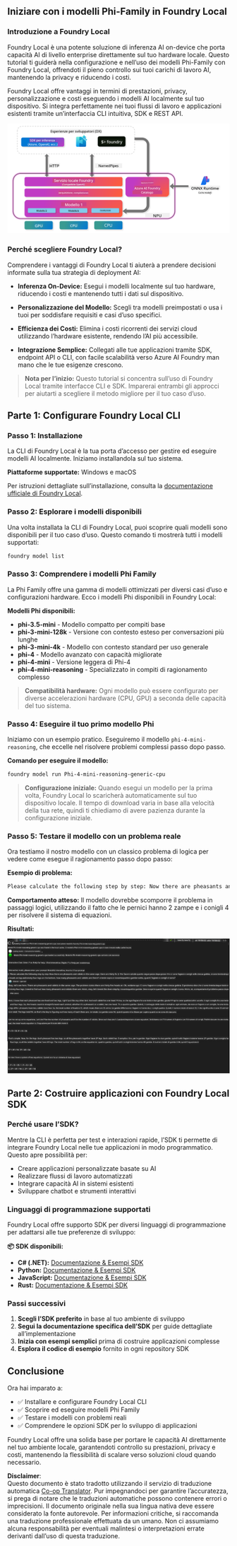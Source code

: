 <!--
CO_OP_TRANSLATOR_METADATA:
{
  "original_hash": "52973a5680a65a810aa80b7036afd31f",
  "translation_date": "2025-07-16T19:46:10+00:00",
  "source_file": "md/01.Introduction/02/07.FoundryLocal.md",
  "language_code": "it"
}
-->
## Iniziare con i modelli Phi-Family in Foundry Local

### Introduzione a Foundry Local

Foundry Local è una potente soluzione di inferenza AI on-device che porta capacità AI di livello enterprise direttamente sul tuo hardware locale. Questo tutorial ti guiderà nella configurazione e nell’uso dei modelli Phi-Family con Foundry Local, offrendoti il pieno controllo sui tuoi carichi di lavoro AI, mantenendo la privacy e riducendo i costi.

Foundry Local offre vantaggi in termini di prestazioni, privacy, personalizzazione e costi eseguendo i modelli AI localmente sul tuo dispositivo. Si integra perfettamente nei tuoi flussi di lavoro e applicazioni esistenti tramite un’interfaccia CLI intuitiva, SDK e REST API.


![arch](../../../../../translated_images/foundry-local-arch.8823e321dd8258d7d68815ddb0153503587142ff32e6997041c7cf0c9df24b49.it.png)

### Perché scegliere Foundry Local?

Comprendere i vantaggi di Foundry Local ti aiuterà a prendere decisioni informate sulla tua strategia di deployment AI:

- **Inferenza On-Device:** Esegui i modelli localmente sul tuo hardware, riducendo i costi e mantenendo tutti i dati sul dispositivo.

- **Personalizzazione del Modello:** Scegli tra modelli preimpostati o usa i tuoi per soddisfare requisiti e casi d’uso specifici.

- **Efficienza dei Costi:** Elimina i costi ricorrenti dei servizi cloud utilizzando l’hardware esistente, rendendo l’AI più accessibile.

- **Integrazione Semplice:** Collegati alle tue applicazioni tramite SDK, endpoint API o CLI, con facile scalabilità verso Azure AI Foundry man mano che le tue esigenze crescono.

> **Nota per l’inizio:** Questo tutorial si concentra sull’uso di Foundry Local tramite interfacce CLI e SDK. Imparerai entrambi gli approcci per aiutarti a scegliere il metodo migliore per il tuo caso d’uso.

## Parte 1: Configurare Foundry Local CLI

### Passo 1: Installazione

La CLI di Foundry Local è la tua porta d’accesso per gestire ed eseguire modelli AI localmente. Iniziamo installandola sul tuo sistema.

**Piattaforme supportate:** Windows e macOS

Per istruzioni dettagliate sull’installazione, consulta la [documentazione ufficiale di Foundry Local](https://github.com/microsoft/Foundry-Local/blob/main/README.md).

### Passo 2: Esplorare i modelli disponibili

Una volta installata la CLI di Foundry Local, puoi scoprire quali modelli sono disponibili per il tuo caso d’uso. Questo comando ti mostrerà tutti i modelli supportati:


```bash
foundry model list
```

### Passo 3: Comprendere i modelli Phi Family

La Phi Family offre una gamma di modelli ottimizzati per diversi casi d’uso e configurazioni hardware. Ecco i modelli Phi disponibili in Foundry Local:

**Modelli Phi disponibili:** 

- **phi-3.5-mini** - Modello compatto per compiti base
- **phi-3-mini-128k** - Versione con contesto esteso per conversazioni più lunghe
- **phi-3-mini-4k** - Modello con contesto standard per uso generale
- **phi-4** - Modello avanzato con capacità migliorate
- **phi-4-mini** - Versione leggera di Phi-4
- **phi-4-mini-reasoning** - Specializzato in compiti di ragionamento complesso

> **Compatibilità hardware:** Ogni modello può essere configurato per diverse accelerazioni hardware (CPU, GPU) a seconda delle capacità del tuo sistema.

### Passo 4: Eseguire il tuo primo modello Phi

Iniziamo con un esempio pratico. Eseguiremo il modello `phi-4-mini-reasoning`, che eccelle nel risolvere problemi complessi passo dopo passo.


**Comando per eseguire il modello:**

```bash
foundry model run Phi-4-mini-reasoning-generic-cpu
```

> **Configurazione iniziale:** Quando esegui un modello per la prima volta, Foundry Local lo scaricherà automaticamente sul tuo dispositivo locale. Il tempo di download varia in base alla velocità della tua rete, quindi ti chiediamo di avere pazienza durante la configurazione iniziale.

### Passo 5: Testare il modello con un problema reale

Ora testiamo il nostro modello con un classico problema di logica per vedere come esegue il ragionamento passo dopo passo:

**Esempio di problema:**

```txt
Please calculate the following step by step: Now there are pheasants and rabbits in the same cage, there are thirty-five heads on top and ninety-four legs on the bottom, how many pheasants and rabbits are there?
```

**Comportamento atteso:** Il modello dovrebbe scomporre il problema in passaggi logici, utilizzando il fatto che le pernici hanno 2 zampe e i conigli 4 per risolvere il sistema di equazioni.

**Risultati:**

![cli](../../../../../translated_images/cli.862ec6b55c2b5d916093866d4df99190150d4198fd33ab79e586f9d6f5403089.it.png)

## Parte 2: Costruire applicazioni con Foundry Local SDK

### Perché usare l’SDK?

Mentre la CLI è perfetta per test e interazioni rapide, l’SDK ti permette di integrare Foundry Local nelle tue applicazioni in modo programmatico. Questo apre possibilità per:

- Creare applicazioni personalizzate basate su AI
- Realizzare flussi di lavoro automatizzati
- Integrare capacità AI in sistemi esistenti
- Sviluppare chatbot e strumenti interattivi

### Linguaggi di programmazione supportati

Foundry Local offre supporto SDK per diversi linguaggi di programmazione per adattarsi alle tue preferenze di sviluppo:

**📦 SDK disponibili:**

- **C# (.NET):** [Documentazione & Esempi SDK](https://github.com/microsoft/Foundry-Local/tree/main/sdk/cs)
- **Python:** [Documentazione & Esempi SDK](https://github.com/microsoft/Foundry-Local/tree/main/sdk/python)
- **JavaScript:** [Documentazione & Esempi SDK](https://github.com/microsoft/Foundry-Local/tree/main/sdk/js)
- **Rust:** [Documentazione & Esempi SDK](https://github.com/microsoft/Foundry-Local/tree/main/sdk/rust)

### Passi successivi

1. **Scegli l’SDK preferito** in base al tuo ambiente di sviluppo
2. **Segui la documentazione specifica dell’SDK** per guide dettagliate all’implementazione
3. **Inizia con esempi semplici** prima di costruire applicazioni complesse
4. **Esplora il codice di esempio** fornito in ogni repository SDK

## Conclusione

Ora hai imparato a:
- ✅ Installare e configurare Foundry Local CLI
- ✅ Scoprire ed eseguire modelli Phi Family
- ✅ Testare i modelli con problemi reali
- ✅ Comprendere le opzioni SDK per lo sviluppo di applicazioni

Foundry Local offre una solida base per portare le capacità AI direttamente nel tuo ambiente locale, garantendoti controllo su prestazioni, privacy e costi, mantenendo la flessibilità di scalare verso soluzioni cloud quando necessario.

**Disclaimer**:  
Questo documento è stato tradotto utilizzando il servizio di traduzione automatica [Co-op Translator](https://github.com/Azure/co-op-translator). Pur impegnandoci per garantire l’accuratezza, si prega di notare che le traduzioni automatiche possono contenere errori o imprecisioni. Il documento originale nella sua lingua nativa deve essere considerato la fonte autorevole. Per informazioni critiche, si raccomanda una traduzione professionale effettuata da un umano. Non ci assumiamo alcuna responsabilità per eventuali malintesi o interpretazioni errate derivanti dall’uso di questa traduzione.